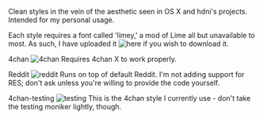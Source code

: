Clean styles in the vein of the aesthetic seen in OS X and hdni's projects. Intended for my personal usage.

Each style requires a font called 'limey,' a mod of Lime all but unavailable to most. As such, I have uploaded it ![here](https://mega.co.nz/#!6EMiWAgb!ULTuhHzQOpWFs_xWN5_ohh5aJlFALAQiiBqDpWBGLKM
) if you wish to download it.

4chan
![4chan](http://i.imgur.com/9r2J6p9.png)
Requires 4chan X to work properly.


Reddit
![reddit](http://i.imgur.com/LL2F4Jj.png)
Runs on top of default Reddit. I'm not adding support for RES; don't ask unless you're willing to provide the code yourself.


4chan-testing
![testing](http://i.imgur.com/qCPU2fe.png)
This is the 4chan style I currently use - don't take the testing moniker lightly, though.
